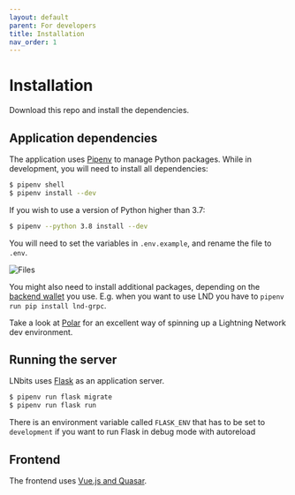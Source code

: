 ```yaml
---
layout: default
parent: For developers
title: Installation
nav_order: 1
---
```



Installation
============

Download this repo and install the dependencies.


Application dependencies
------------------------

The application uses [Pipenv][pipenv] to manage Python packages.
While in development, you will need to install all dependencies:

```sh
$ pipenv shell
$ pipenv install --dev
```

If you wish to use a version of Python higher than 3.7:

```sh
$ pipenv --python 3.8 install --dev
```

You will need to set the variables in `.env.example`, and rename the file to `.env`.

![Files](https://i.imgur.com/ri2zOe8.png)

You might also need to install additional packages, depending on the [backend wallet](../guide/wallets.md) you use.
E.g. when you want to use LND you have to `pipenv run pip install lnd-grpc`.

Take a look at [Polar][polar] for an excellent way of spinning up a Lightning Network dev environment.


Running the server
------------------

LNbits uses [Flask][flask] as an application server.

```sh
$ pipenv run flask migrate
$ pipenv run flask run
```

There is an environment variable called `FLASK_ENV` that has to be set to `development`
if you want to run Flask in debug mode with autoreload


Frontend
--------

The frontend uses [Vue.js and Quasar][quasar].


[flask]: http://flask.pocoo.org/
[pipenv]: https://pipenv.pypa.io/
[polar]: https://lightningpolar.com/
[quasar]: https://quasar.dev/start/how-to-use-vue
